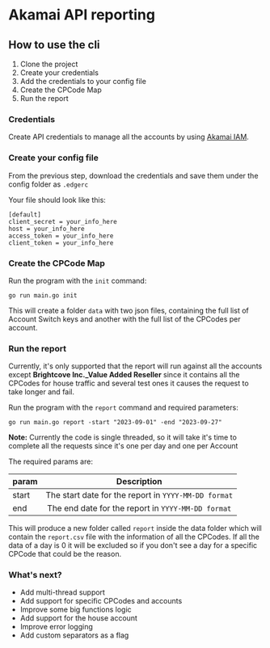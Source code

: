 # Akamai API reporting
## How to use the cli
1. Clone the project
2. Create your credentials
3. Add the credentials to your config file
4. Create the CPCode Map
5. Run the report

### Credentials

Create API credentials to manage all the accounts by using [Akamai IAM](https://techdocs.akamai.com/developer/docs/manage-many-accounts-with-one-api-client).

### Create your config file
From the previous step, download the credentials and save them under the config folder as `.edgerc`

Your file should look like this:
```
[default]
client_secret = your_info_here
host = your_info_here
access_token = your_info_here
client_token = your_info_here
```

### Create the CPCode Map
Run the program with the `init` command:

```
go run main.go init
```

This will create a folder `data` with two json files, containing the full list of Account Switch keys and another with the full list of the CPCodes per account.

### Run the report

Currently, it's only supported that the report will run against all the accounts except **Brightcove Inc._Value Added Reseller** since it contains all the CPCodes for house traffic and several test ones it causes the request to take longer and fail.

Run the program with the `report` command and required parameters:

```
go run main.go report -start "2023-09-01" -end "2023-09-27"
```

**Note:** Currently the code is single threaded, so it will take it's time to complete all the requests since it's one per day and one per Account

The required params are:

| param |                     Description                      |
|-------|:----------------------------------------------------:|
| start | The start date for the report in `YYYY-MM-DD format` |
| end   |  The end date for the report in `YYYY-MM-DD format`  |

This will produce a new folder called `report` inside the data folder which will contain the `report.csv` file with the information of all the CPCodes.
If all the data of a day is 0 it will be excluded so if you don't see a day for a specific CPCode that could be the reason.

### What's next?
* Add multi-thread support
* Add support for specific CPCodes and accounts
* Improve some big functions logic
* Add support for the house account
* Improve error logging
* Add custom separators as a flag

